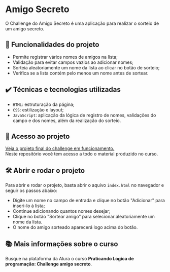 # Amigo Secreto
O Challenge do Amigo Secreto é uma aplicação para realizar o sorteio de um amigo secreto.

## 🔨 Funcionalidades do projeto
- Permite registrar vários nomes de amigos na lista;
- Validação para evitar campos vazios ao adicionar nomes;
- Sorteia aleatoriamente um nome da lista ao clicar no botão de sorteio;
- Verifica se a lista contém pelo menos um nome antes de sortear.

## ✔️ Técnicas e tecnologias utilizadas
- `HTML`: estruturação da página;
- `CSS`: estilização e layout;
- `JavaScript`: aplicação da lógica de registro de nomes, validações do campo e dos nomes, além da realização do sorteio.

## 📁 Acesso ao projeto
[Veja o projeto final do challenge em funcionamento.](https://lais-lfs.github.io/challenge-amigo-secreto/) <br>
Neste repositório você tem acesso a todo o material produzido no curso.

## 🛠️ Abrir e rodar o projeto
Para abrir e rodar o projeto, basta abrir o aquivo `index.html` no navegador e seguir os passos abaixo:
- Digite um nome no campo de entrada e clique no botão "Adicionar" para inseri-lo à lista;
- Continue adicionando quantos nomes desejar;
- Clique no botão "Sortear amigo" para selecionar aleatoriamente um nome da lista.
- O nome do amigo sorteado aparecerá logo acima do botão.

## 📚 Mais informações sobre o curso
Busque na plataforma da Alura o curso **Praticando Logica de programação: Challenge amigo secreto**.
